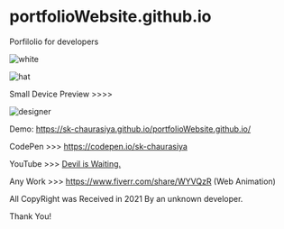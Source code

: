 # portfolioWebsite.github.io

Porfilolio for developers

![white](https://user-images.githubusercontent.com/97239651/197729929-4205d5f1-bbf8-4b44-9919-bf66e58d56cd.PNG)

![hat](https://user-images.githubusercontent.com/97239651/197729925-a6b0028f-2391-424f-b6a4-385b3115a0fd.PNG)

Small Device Preview >>>>

![designer](https://user-images.githubusercontent.com/97239651/197729916-0f63d2a4-1033-4e07-a6b8-b5db79a5030c.PNG)


Demo: https://sk-chaurasiya.github.io/portfolioWebsite.github.io/

CodePen >>> https://codepen.io/sk-chaurasiya

YouTube >>> [Devil is Waiting.](https://www.youtube.com/@deviliswaiting2478)

Any Work >>> https://www.fiverr.com/share/WYVQzR (Web Animation)

All CopyRight was Received in 2021 By an unknown developer.

Thank You!
